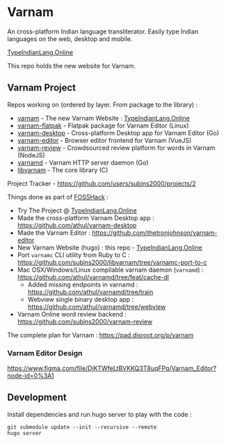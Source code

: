 # Varnam

An cross-platform Indian language transliterator. Easily type Indian languages on the web, desktop and mobile.

[TypeIndianLang.Online](https://TypeIndianLang.Online)

This repo holds the new website for Varnam.

## Varnam Project

Repos working on (ordered by layer. From package to the library) :

* [varnam](https://github.com/thetronjohnson/varnam) - The new Varnam Website : [TypeIndianLang.Online](https://TypeIndianLang.Online)
* [varnam-flatpak](https://github.com/subins2000/varnam-flatpak) - Flatpak package for Varnam Editor (Linux)
* [varnam-desktop](https://github.com/athul/varnam-desktop) - Cross-platform Desktop app for Varnam Editor (Go)
* [varnam-editor](https://github.com/thetronjohnson/varnam-editor) - Browser editor frontend for Varnam (VueJS)
* [varnam-review](https://github.com/subins2000/varnam-review) - Crowdsourced review platform for words in Varnam (NodeJS)
* [varnamd](https://github.com/athul/varnamd) - Varnam HTTP server daemon (Go)
* [libvarnam](https://github.com/subins2000/libvarnam) - The core library (C)

Project Tracker -  https://github.com/users/subins2000/projects/2

Things done as part of [FOSSHack](https://fossunited.org/hackathon) :

* Try The Project @ [TypeIndianLang.Online](https://TypeIndianLang.Online)
* Made the cross-platform Varnam Desktop app : https://github.com/athul/varnam-desktop
* Made the Varnam Editor : https://github.com/thetronjohnson/varnam-editor
* New Varnam Website (hugo) : this repo - [TypeIndianLang.Online](https://TypeIndianLang.Online)
* Port `varnamc` CLI utility from Ruby to C : https://github.com/subins2000/libvarnam/tree/varnamc-port-to-c
* Mac OSX/Windows/Linux compilable varnam daemon (`varnamd`) : https://github.com/athul/varnamd/tree/feat/cache-dl
  * Added missing endpoints in varnamd : https://github.com/athul/varnamd/tree/train
  * Webview single binary desktop app : https://github.com/athul/varnamd/tree/webview
* Varnam Online word review backend : https://github.com/subins2000/varnam-review

The complete plan for Varnam : https://pad.disroot.org/p/varnam

### Varnam Editor Design

https://www.figma.com/file/DjKTWfeLtBVKKQ3T8uqFPq/Varnam_Editor?node-id=0%3A1

## Development

Install dependencies and run hugo server to play with the code :

```
git submodule update --init --recursive --remote
hugo server
```
